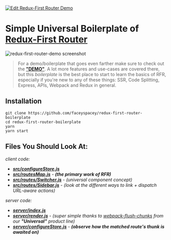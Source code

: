 <a href="https://codesandbox.io/s/github/faceyspacey/redux-first-router-codesandbox" target="_blank">
  <img alt="Edit Redux-First Router Demo" src="https://codesandbox.io/static/img/play-codesandbox.svg">
</a>


# Simple Universal Boilerplate of [Redux-First Router](https://github.com/faceyspacey/redux-first-router)


![redux-first-router-demo screenshot](./screenshot.png)
> For a demo/boilerplate that goes even farther make sure to check out the **["DEMO"](https://github.com/faceyspacey/redux-first-router-demo)**. A lot more features and use-cases are covered there, but this *boilerplate* is the best place to start to learn the basics of RFR, especially if you're new to any of these things: SSR, Code Splitting, Express, APIs, Webpack and Redux in general.


## Installation

```
git clone https://github.com/faceyspacey/redux-first-router-boilerplate
cd redux-first-router-boilerplate
yarn
yarn start
```


## Files You Should Look At:

*client code:*
- [***src/configureStore.js***](./src/configureStore.js)
- [***src/routesMap.js***](./src/routesMap.js) - ***(the primary work of RFR)***
- [***src/routes/Switcher.js***](./src/routes/Switcher.js) - *(universal component concept)*
- [***src/routes/Sidebar.js***](./src/routes/Sidebar.js) - *(look at the different ways to link + dispatch URL-aware actions)*


*server code:*
- [***server/index.js***](./server/index.js)
- [***server/render.js***](./server/render.js) - *(super simple thanks to [webpack-flush-chunks](https://github.com/faceyspacey/webpack-flush-chunks) from our ***"Universal"*** product line)*
- [***server/configureStore.js***](./server/configureStore.js) - ***(observe how the matched route's thunk is awaited on)***


